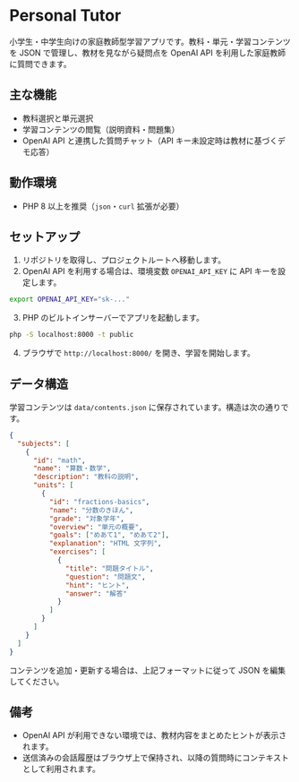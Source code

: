 # Personal Tutor

小学生・中学生向けの家庭教師型学習アプリです。教科・単元・学習コンテンツを JSON で管理し、教材を見ながら疑問点を OpenAI API を利用した家庭教師に質問できます。

## 主な機能

- 教科選択と単元選択
- 学習コンテンツの閲覧（説明資料・問題集）
- OpenAI API と連携した質問チャット（API キー未設定時は教材に基づくデモ応答）

## 動作環境

- PHP 8 以上を推奨（`json`・`curl` 拡張が必要）

## セットアップ

1. リポジトリを取得し、プロジェクトルートへ移動します。
2. OpenAI API を利用する場合は、環境変数 `OPENAI_API_KEY` に API キーを設定します。

```bash
export OPENAI_API_KEY="sk-..."
```

3. PHP のビルトインサーバーでアプリを起動します。

```bash
php -S localhost:8000 -t public
```

4. ブラウザで `http://localhost:8000/` を開き、学習を開始します。

## データ構造

学習コンテンツは `data/contents.json` に保存されています。構造は次の通りです。

```json
{
  "subjects": [
    {
      "id": "math",
      "name": "算数・数学",
      "description": "教科の説明",
      "units": [
        {
          "id": "fractions-basics",
          "name": "分数のきほん",
          "grade": "対象学年",
          "overview": "単元の概要",
          "goals": ["めあて1", "めあて2"],
          "explanation": "HTML 文字列",
          "exercises": [
            {
              "title": "問題タイトル",
              "question": "問題文",
              "hint": "ヒント",
              "answer": "解答"
            }
          ]
        }
      ]
    }
  ]
}
```

コンテンツを追加・更新する場合は、上記フォーマットに従って JSON を編集してください。

## 備考

- OpenAI API が利用できない環境では、教材内容をまとめたヒントが表示されます。
- 送信済みの会話履歴はブラウザ上で保持され、以降の質問時にコンテキストとして利用されます。
